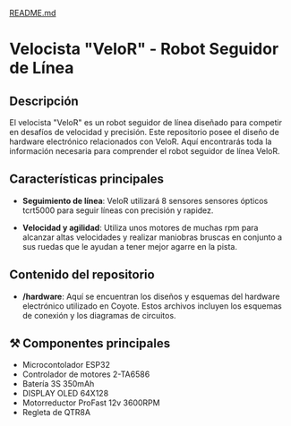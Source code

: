 [README.md](https://github.com/user-attachments/files/22640474/README.md)
# Velocista "VeloR" - Robot Seguidor de Línea

## Descripción

El velocista "VeloR" es un robot seguidor de línea diseñado para competir en desafíos de velocidad y precisión. Este repositorio posee el diseño de hardware electrónico relacionados con VeloR. Aquí encontrarás toda la información necesaria para comprender el robot seguidor de línea VeloR.

## Características principales

- **Seguimiento de línea**: VeloR utilizará 8 sensores sensores ópticos tcrt5000 para seguir líneas con precisión y rapidez.

- **Velocidad y agilidad**: Utiliza unos motores de muchas rpm para alcanzar altas velocidades y realizar maniobras bruscas en conjunto a sus ruedas que le ayudan a tener mejor agarre en la pista.

## Contenido del repositorio

- **/hardware**: Aquí se encuentran los diseños y esquemas del hardware electrónico utilizado en Coyote. Estos archivos incluyen los esquemas de conexión y los diagramas de circuitos. 


## ⚒ Componentes principales
- Microcontolador ESP32
- Controlador de motores 2-TA6586
- Batería 3S 350mAh
- DISPLAY OLED 64X128
- Motorreductor ProFast 12v 3600RPM
- Regleta de QTR8A 
